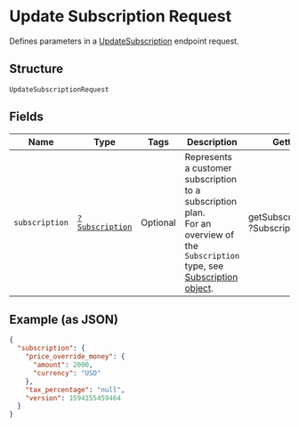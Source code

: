 
# Update Subscription Request

Defines parameters in a
[UpdateSubscription](#endpoint-subscriptions-updatesubscription) endpoint
request.

## Structure

`UpdateSubscriptionRequest`

## Fields

| Name | Type | Tags | Description | Getter | Setter |
|  --- | --- | --- | --- | --- | --- |
| `subscription` | [`?Subscription`](/doc/models/subscription.md) | Optional | Represents a customer subscription to a subscription plan.<br>For an overview of the `Subscription` type, see<br>[Subscription object](https://developer.squareup.com/docs/docs/subscriptions-api/overview#subscription-object-overview). | getSubscription(): ?Subscription | setSubscription(?Subscription subscription): void |

## Example (as JSON)

```json
{
  "subscription": {
    "price_override_money": {
      "amount": 2000,
      "currency": "USD"
    },
    "tax_percentage": "null",
    "version": 1594155459464
  }
}
```

